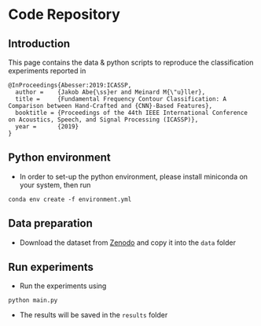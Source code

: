 # Code Repository

## Introduction

This page contains the data & python scripts to reproduce the classification experiments reported in

```
@InProceedings{Abesser:2019:ICASSP,
  author =    {Jakob Abe{\ss}er and Meinard M{\"u}ller},
  title =     {Fundamental Frequency Contour Classification: A Comparison between Hand-Crafted and {CNN}-Based Features},
  booktitle = {Proceedings of the 44th IEEE International Conference on Acoustics, Speech, and Signal Processing (ICASSP)},
  year =      {2019}
}
```

## Python environment

* In order to set-up the python environment, please install miniconda on your system, then run

```
conda env create -f environment.yml
```

## Data preparation

* Download the dataset from [Zenodo](https://zenodo.org/record/2800393#.XNr8A9NKgWo) and copy it into the ```data```
folder

## Run experiments

* Run the experiments using 
```
python main.py
```
* The results will be saved in the ```results``` folder
# 
